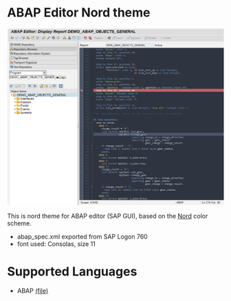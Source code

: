 
# ABAP Editor Nord theme

[![example](example.png)](example.png)

This is nord theme for ABAP editor (SAP GUI), based on the [Nord](https://www.nordtheme.com/) color scheme.
- abap_spec.xml exported from SAP Logon 760
- font used: Consolas, size 11

# Supported Languages
* ABAP [(file)](abap_spec.xml)
